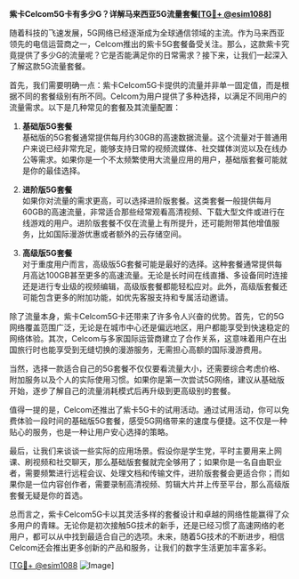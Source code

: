 **紫卡Celcom5G卡有多少G？详解马来西亚5G流量套餐[[TG💪+ @esim1088](https://t.me/s/esim1088)]**

随着科技的飞速发展，5G网络已经逐渐成为全球通信领域的主流。作为马来西亚领先的电信运营商之一，Celcom推出的紫卡5G套餐备受关注。那么，这款紫卡究竟提供了多少G的流量呢？它是否能满足你的日常需求？接下来，让我们一起深入了解这款5G流量套餐。

首先，我们需要明确一点：紫卡Celcom5G卡提供的流量并非单一固定值，而是根据不同的套餐级别有所不同。Celcom为用户提供了多种选择，以满足不同用户的流量需求。以下是几种常见的套餐及其流量配置：

1. **基础版5G套餐**  
   基础版的5G套餐通常提供每月约30GB的高速数据流量。这个流量对于普通用户来说已经非常充足，能够支持日常的视频流媒体、社交媒体浏览以及在线办公等需求。如果你是一个不太频繁使用大流量应用的用户，基础版套餐可能就是你的最佳选择。

2. **进阶版5G套餐**  
   如果你对流量的需求更高，可以选择进阶版套餐。这类套餐一般提供每月60GB的高速流量，非常适合那些经常观看高清视频、下载大型文件或进行在线游戏的用户。进阶版套餐不仅在流量上有所提升，还可能附带其他增值服务，比如国际漫游优惠或者额外的云存储空间。

3. **高级版5G套餐**  
   对于重度用户而言，高级版5G套餐可能是最好的选择。这种套餐通常提供每月高达100GB甚至更多的高速流量。无论是长时间在线直播、多设备同时连接还是进行专业级的视频编辑，高级版套餐都能轻松应对。此外，高级版套餐还可能包含更多的附加功能，如优先客服支持和专属活动邀请。

除了流量本身，紫卡Celcom5G卡还带来了许多令人兴奋的优势。首先，它的5G网络覆盖范围广泛，无论是在城市中心还是偏远地区，用户都能享受到快速稳定的网络体验。其次，Celcom与多家国际运营商建立了合作关系，这意味着用户在出国旅行时也能享受到无缝切换的漫游服务，无需担心高额的国际漫游费用。

当然，选择一款适合自己的5G套餐不仅仅要看流量大小，还需要综合考虑价格、附加服务以及个人的实际使用习惯。如果你是第一次尝试5G网络，建议从基础版开始，逐步了解自己的流量消耗模式后再升级到更高级别的套餐。

值得一提的是，Celcom还推出了紫卡5G卡的试用活动。通过试用活动，你可以免费体验一段时间的基础版5G套餐，感受5G网络带来的速度与便捷。这不仅是一种贴心的服务，也是一种让用户安心选择的策略。

最后，让我们来谈谈一些实际的应用场景。假设你是学生党，平时主要用来上网课、刷视频和社交聊天，那么基础版套餐就完全够用了；如果你是一名自由职业者，需要频繁进行远程会议、处理文档和传输文件，进阶版套餐会更适合你；而如果你是一位内容创作者，需要录制高清视频、剪辑大片并上传至平台，那么高级版套餐无疑是你的首选。

总而言之，紫卡Celcom5G卡以其灵活多样的套餐设计和卓越的网络性能赢得了众多用户的青睐。无论你是初次接触5G技术的新手，还是已经习惯了高速网络的老用户，都可以从中找到最适合自己的选项。未来，随着5G技术的不断进步，相信Celcom还会推出更多创新的产品和服务，让我们的数字生活更加丰富多彩。

[[TG💪+ @esim1088](https://t.me/s/esim1088) ![Image](https://i.postimg.cc/4NQfJmqS/Snipaste-2025-05-13-00-14-12.png)]